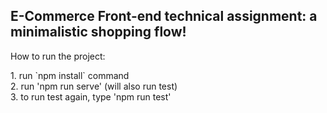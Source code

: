 <h2>E-Commerce Front-end technical assignment: a minimalistic shopping flow!</h2>
<p>How to run the project:</p>
<p>1. run `npm install` command <br /> 
2. run 'npm run serve' (will also run test) <br />
3. to run test again, type 'npm run test' </p>
